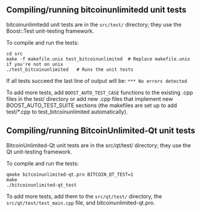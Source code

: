 Compiling/running bitcoinunlimitedd unit tests
------------------------------------

bitcoinunlimitedd unit tests are in the `src/test/` directory; they
use the Boost::Test unit-testing framework.

To compile and run the tests:

	cd src
	make -f makefile.unix test_bitcoinunlimited  # Replace makefile.unix if you're not on unix
	./test_bitcoinunlimited   # Runs the unit tests

If all tests succeed the last line of output will be:
`*** No errors detected`

To add more tests, add `BOOST_AUTO_TEST_CASE` functions to the existing
.cpp files in the test/ directory or add new .cpp files that
implement new BOOST_AUTO_TEST_SUITE sections (the makefiles are
set up to add test/*.cpp to test_bitcoinunlimited automatically).


Compiling/running BitcoinUnlimited-Qt unit tests
---------------------------------------

BitcoinUnlimited-Qt unit tests are in the src/qt/test/ directory; they
use the Qt unit-testing framework.

To compile and run the tests:

	qmake bitcoinunlimited-qt.pro BITCOIN_QT_TEST=1
	make
	./bitcoinunlimited-qt_test

To add more tests, add them to the `src/qt/test/` directory,
the `src/qt/test/test_main.cpp` file, and bitcoinunlimited-qt.pro.
